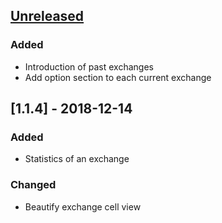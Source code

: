 ## [Unreleased]
### Added
- Introduction of past exchanges
- Add option section to each current exchange

## [1.1.4] - 2018-12-14
### Added
- Statistics of an exchange

### Changed
- Beautify exchange cell view

[Unreleased]: https://github.com/nicolasguillen/redditgifts/compare/master...master

